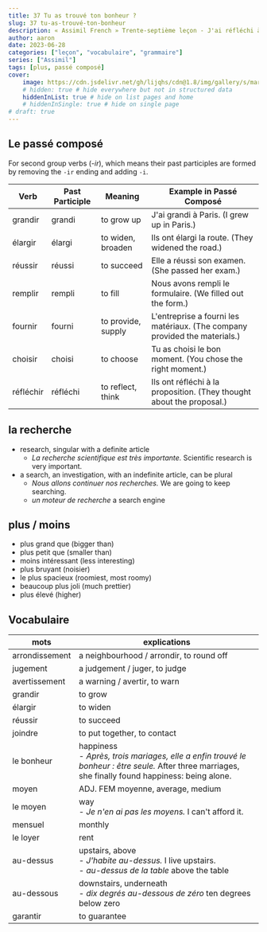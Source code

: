 ```yaml
---
title: 37 Tu as trouvé ton bonheur ?
slug: 37 tu-as-trouvé-ton-bonheur
description: « Assimil French » Trente-septième leçon - J'ai réfléchi à la question du loyer...
author: aaron
date: 2023-06-28
categories: ["leçon", "vocabulaire", "grammaire"]
series: ["Assimil"]
tags: [plus, passé composé]
cover: 
    image: https://cdn.jsdelivr.net/gh/lijqhs/cdn@1.8/img/gallery/s/markus-spiske-BTKF6G-O8fU-unsplash.jpg
    # hidden: true # hide everywhere but not in structured data
    hiddenInList: true # hide on list pages and home
    # hiddenInSingle: true # hide on single page
# draft: true
---
```


## Le passé composé

For second group verbs (*-ir*), which means their past participles are formed by removing the `-ir` ending and adding `-i`.

| Verb | Past Participle | Meaning | Example in Passé Composé |
|------|-----------------|---------|--------------------------|
| grandir | grandi | to grow up | J'ai grandi à Paris. (I grew up in Paris.) |
| élargir | élargi | to widen, broaden | Ils ont élargi la route. (They widened the road.) |
| réussir | réussi | to succeed | Elle a réussi son examen. (She passed her exam.) |
| remplir | rempli | to fill | Nous avons rempli le formulaire. (We filled out the form.) |
| fournir | fourni | to provide, supply | L'entreprise a fourni les matériaux. (The company provided the materials.) |
| choisir | choisi | to choose | Tu as choisi le bon moment. (You chose the right moment.) |
| réfléchir | réfléchi | to reflect, think | Ils ont réfléchi à la proposition. (They thought about the proposal.) |

## la recherche

- research, singular with a definite article
  - *La recherche scientifique est très importante.* Scientific research is very important.
- a search, an investigation, with an indefinite article, can be plural
  - *Nous allons continuer nos recherches.* We are going to keep searching.
  - *un moteur de recherche* a search engine

## plus / moins

- plus grand que (bigger than)
- plus petit que (smaller than)
- moins intéressant (less interesting)
- plus bruyant (noisier)
- le plus spacieux (roomiest, most roomy)
- beaucoup plus joli (much prettier)
- plus élevé (higher)

## Vocabulaire

| mots | explications |
| ---- | ---- |
| arrondissement | a neighbourhood / arrondir, to round off |
| jugement | a judgement / juger, to judge |
| avertissement | a warning / avertir, to warn |
| grandir | to grow |
| élargir | to widen | 
| réussir | to succeed |
| joindre | to put together, to contact |
| le bonheur | happiness <br/> - *Après, trois mariages, elle a enfin trouvé le bonheur : être seule.* After three marriages, she finally found happiness: being alone. |
| moyen | ADJ. FEM moyenne, average, medium |
| le moyen | way <br/> - *Je n'en ai pas les moyens.* I can't afford it. |
| mensuel | monthly |
| le loyer | rent |
| au-dessus | upstairs, above <br/> - *J'habite au-dessus.* I live upstairs. <br/> - *au-dessus de la table* above the table |
| au-dessous | downstairs, underneath <br/> - *dix degrés au-dessous de zéro* ten degrees below zero |
| garantir | to guarantee |
